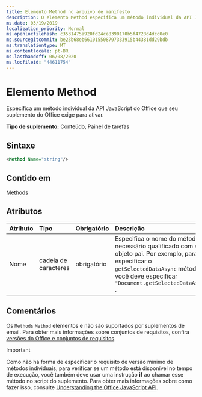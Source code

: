 ```yaml
---
title: Elemento Method no arquivo de manifesto
description: O elemento Method especifica um método individual da API JavaScript do Office que seus suplementos do Office exigem para ativar.
ms.date: 03/19/2019
localization_priority: Normal
ms.openlocfilehash: c3531475a920fd24ce8390170b5f4728d4dcd0e0
ms.sourcegitcommit: be23b68eb661015508797333915b44381dd29bdb
ms.translationtype: MT
ms.contentlocale: pt-BR
ms.lasthandoff: 06/08/2020
ms.locfileid: "44611754"
---
```

# <a name="method-element"></a>Elemento Method

Especifica um método individual da API JavaScript do Office que seu suplemento do Office exige para ativar.

**Tipo de suplemento:** Conteúdo, Painel de tarefas

## <a name="syntax"></a>Sintaxe

```XML
<Method Name="string"/>
```

## <a name="contained-in"></a>Contido em

[Methods](methods.md)

## <a name="attributes"></a>Atributos

|**Atributo**|**Tipo**|**Obrigatório**|**Descrição**|
|:-----|:-----|:-----|:-----|
|Nome|cadeia de caracteres|obrigatório|Especifica o nome do método necessário qualificado com seu objeto pai. Por exemplo, para especificar o `getSelectedDataAsync` método, você deve especificar `"Document.getSelectedDataAsync"` .|

## <a name="remarks"></a>Comentários

Os `Methods` `Method` elementos e não são suportados por suplementos de email. Para obter mais informações sobre conjuntos de requisitos, confira [versões do Office e conjuntos de requisitos](../../develop/office-versions-and-requirement-sets.md).

> [!IMPORTANT]
> Como não há forma de especificar o requisito de versão mínimo de métodos individuais, para verificar se um método está disponível no tempo de execução, você também deve usar uma instrução **if** ao chamar esse método no script do suplemento. Para obter mais informações sobre como fazer isso, consulte [Understanding the Office JavaScript API](../../develop/understanding-the-javascript-api-for-office.md).
